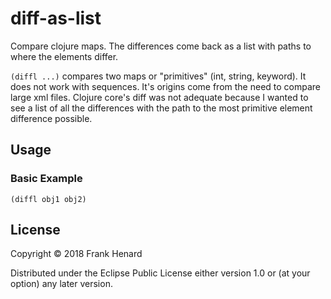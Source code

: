 # diff-as-list

Compare clojure maps. The differences come back as a list with paths to where the elements differ.

`(diffl ...)` compares two maps or "primitives" (int, string, keyword).  It does not work with sequences.  It's origins come from the need to compare large xml files.  Clojure core's diff was not adequate because I wanted to see a list of all the differences with the path to the most primitive element difference possible.

## Usage

### Basic Example

    (diffl obj1 obj2)

## License

Copyright © 2018 Frank Henard

Distributed under the Eclipse Public License either version 1.0 or (at
your option) any later version.
